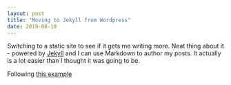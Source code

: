```yaml
---
layout: post
title: "Moving to Jekyll from Wordpress"
date: 2019-08-10
---
```


Switching to a static site to see if it gets me writing more. Neat thing about it - powered by [Jekyll](http://jekyllrb.com) and I can use Markdown to author my posts. It actually is a lot easier than I thought it was going to be.

Following [this example](http://jmcglone.com/guides/github-pages/)
